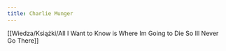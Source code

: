 ```yaml
---
title: Charlie Munger
---
```


[[Wiedza/Książki/All I Want to Know is Where Im Going to Die So Ill Never Go There]]